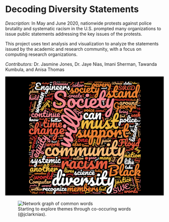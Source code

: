 # Decoding Diversity Statements

*Description:* In May and June 2020, nationwide protests against police brutality and systematic racism in the U.S.
 prompted many organizations to issue public statements addressing the key issues of the protests. 
 

This project uses text analysis and visualization to analyze the statements issued by the academic and research community,
 with a focus on computing research organizations.
 

*Contributors:* Dr. Jasmine Jones, Dr. Jaye Nias, Imani Sherman, Tawanda Kumbula, and Anisa Thomas


![Word cloud of common words from statements against racism](images/BLM-statements-allprof-v1.png)


<figure>
  <img src="{{site.url}}/images/co-occurance_stop_removed.png" alt="Network graph of common words"/>
  <figcaption>Starting to explore themes through co-occuring words (@jclarknias).</figcaption>
</figure>

